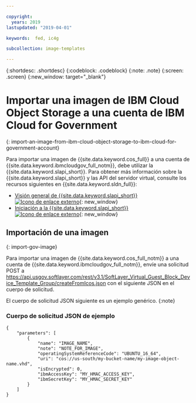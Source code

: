 ```yaml
---

copyright:
  years: 2019
lastupdated: "2019-04-01"

keywords:  fed, ic4g

subcollection: image-templates

---
```


{:shortdesc: .shortdesc}
{:codeblock: .codeblock}
{:note: .note}
{:screen: .screen}
{:new_window: target="_blank"}

# Importar una imagen de IBM Cloud Object Storage a una cuenta de IBM Cloud for Government
{: import-an-image-from-ibm-cloud-object-storage-to-ibm-cloud-for-government-account}

Para importar una imagen de {{site.data.keyword.cos_full}} a una cuenta de {{site.data.keyword.ibmcloudgov_full_notm}}, debe utilizar la {{site.data.keyword.slapi_short}}. Para obtener más información sobre la {{site.data.keyword.slapi_short}} y las API del servidor virtual, consulte los recursos siguientes en {{site.data.keyword.sldn_full}}:
* [Visión general de {{site.data.keyword.slapi_short}} ![Icono de enlace externo](../icons/launch-glyph.svg "Icono de enlace externo")](https://softlayer.github.io/reference/softlayerapi/){: new_window}
* [Iniciación a la {{site.data.keyword.slapi_short}} ![Icono de enlace externo](../icons/launch-glyph.svg "Icono de enlace externo")](https://softlayer.github.io/article/getting-started/){: new_window}

## Importación de una imagen
{: import-gov-image}

Para importar una imagen de {{site.data.keyword.cos_full_notm}} a una cuenta de {{site.data.keyword.ibmcloudgov_full_notm}}, envíe una solicitud POST a https://api.usgov.softlayer.com/rest/v3.1/SoftLayer_Virtual_Guest_Block_Device_Template_Group/createFromIcos.json con el siguiente JSON en el cuerpo de solicitud.

El cuerpo de solicitud JSON siguiente es un ejemplo genérico.
{:note}

### Cuerpo de solicitud JSON de ejemplo

```
{
    "parameters": [
        {
            "name": "IMAGE_NAME",
            "note": "NOTE_FOR_IMAGE",
            "operatingSystemReferenceCode": "UBUNTU_16_64",
            "uri": "cos://us-south/my-bucket-name/my-image-object-name.vhd",
            "isEncrypted": 0,
            "ibmAccessKey": "MY_HMAC_ACCESS_KEY",
            "ibmSecretKey": "MY_HMAC_SECRET_KEY"
        }
    ]
}
```
